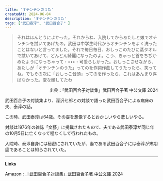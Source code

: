 ```yaml
---
title: 'オチンチンのうた'
createdAt: 2024-06-04
description: 'オチンチンのうた'
tags: ["武田泰淳", "武田百合子" ]
---
```


> それはほんとうによかった。それからね、入院してからあたしと娘でオチンチンを拭いてあげたの。武田は中学生時代からオチンチンをよく洗ったことはないと言ってました。それで毎日毎日、おしっこのたびに蒸タオルで拭いてあげて、どんどん綺麗になったのよ。こう、きゅっと首をちぢかめたようになっちゃって・•••・可愛らしかった。おしっこさせながら、あたしが「オチンチンのうた」ってのを作詞作曲してうたったら、笑ってね。でもその次に「おしっこ音頭」ってのを作ったら、これはあんまり喜ばなかった。変な顔してたわ
<p style="text-align:right;">出典：「武田百合子対談集」武田百合子著 中公文庫 2024</p>

武田百合子の対談集より、深沢七郎との対談で語った武田百合子による病床の夫、泰淳の話。

この時、武田泰淳は64歳。その姿を想像するとおかしいやら悲しいやら。

対談は1976年の雑誌「文藝」に掲載されたもので、夫である武田泰淳が同じ年の10月5日に亡くなって程なくして行われたもの。

入院時、泰淳自身には秘密にされていたが、妻である武田百合子には泰淳が末期癌であることは知らされていた。

---
**Links**

Amazon : [「武田百合子対談集」武田百合子著 中公文庫 2024](https://www.amazon.co.jp/dp/4122075076)